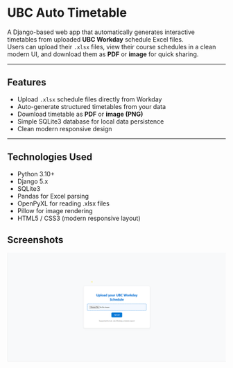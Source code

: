 # UBC Auto Timetable

A Django-based web app that automatically generates interactive timetables from uploaded **UBC Workday** schedule Excel files.  
Users can upload their `.xlsx` files, view their course schedules in a clean modern UI, and download them as **PDF** or **image** for quick sharing.  

---

## Features

- Upload `.xlsx` schedule files directly from Workday  
- Auto-generate structured timetables from your data  
- Download timetable as **PDF** or **image (PNG)**  
- Simple SQLite3 database for local data persistence  
- Clean modern responsive design

---

## Technologies Used

- Python 3.10+
- Django 5.x
- SQLite3
- Pandas for Excel parsing
- OpenPyXL for reading .xlsx files
- Pillow for image rendering
- HTML5 / CSS3 (modern responsive layout)

## Screenshots
![homepage](screenshot.png)
